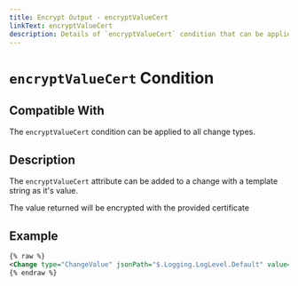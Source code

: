```yaml
---
title: Encrypt Output - encryptValueCert
linkText: encryptValueCert
description: Details of `encryptValueCert` condition that can be applied to changes
---
```


# `encryptValueCert` Condition

## Compatible With

The `encryptValueCert` condition can be applied to all change types.

## Description

The `encryptValueCert` attribute can be added to a change with a template string as it's value.

The value returned will be encrypted with the provided certificate

## Example

```XML
{% raw %}
<Change type="ChangeValue" jsonPath="$.Logging.LogLevel.Default" value="Information" encryptValueCert="MyCertificate" />
{% endraw %}
```
